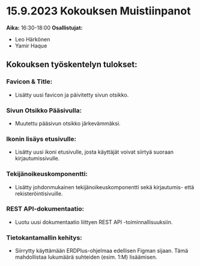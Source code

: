 # 15.9.2023 Kokouksen Muistiinpanot
**Aika:** 16:30-18:00
**Osallistujat:**
- Leo Härkönen
- Yamir Haque

## Kokouksen työskentelyn tulokset:

### Favicon & Title:
- Lisätty uusi favicon ja päivitetty sivun otsikko.

### Sivun Otsikko Pääsivulla:
- Muutettu pääsivun otsikko järkevämmäksi.

### Ikonin lisäys etusivulle:
- Lisätty uusi ikoni etusivulle, josta käyttäjät voivat siirtyä suoraan kirjautumissivulle.

### Tekijänoikeuskomponentti:
- Lisätty johdonmukainen tekijänoikeuskomponentti sekä kirjautumis- että rekisteröintisivuille.

### REST API-dokumentaatio:
- Luotu uusi dokumentaatio liittyen REST API -toiminnallisuuksiin.

### Tietokantamallin kehitys:
- Siirrytty käyttämään ERDPlus-ohjelmaa edellisen Figman sijaan. Tämä mahdollistaa lukumäärä suhteiden (esim. 1:M) lisäämisen.
